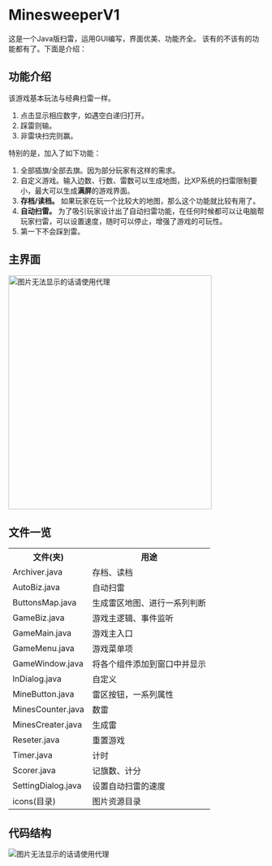# MinesweeperV1
这是一个Java版扫雷，运用GUI编写，界面优美、功能齐全。
该有的不该有的功能都有了。下面是介绍：

## 功能介绍
该游戏基本玩法与经典扫雷一样。
1. 点击显示相应数字，如遇空白递归打开。
2. 踩雷则输。
3. 非雷块扫完则赢。

特别的是，加入了如下功能：

1. 全部插旗/全部去旗。因为部分玩家有这样的需求。
2. 自定义游戏。输入边数、行数、雷数可以生成地图，比XP系统的扫雷限制要小，最大可以生成**满屏**的游戏界面。
3. **存档/读档。** 如果玩家在玩一个比较大的地图，那么这个功能就比较有用了。
4. **自动扫雷。** 为了吸引玩家设计出了自动扫雷功能，在任何时候都可以让电脑帮玩家扫雷，可以设置速度，随时可以停止，增强了游戏的可玩性。
5. 第一下不会踩到雷。

## 主界面
<img src="https://raw.githubusercontent.com/PowerPollery/MinesweeperV1/master/%E4%B8%BB%E7%95%8C%E9%9D%A2.PNG" alt="图片无法显示的话请使用代理" width="400" height="460"/>

## 文件一览
<table>
  <tr>
    <th>文件(夹)</th>
    <th>用途</th>
  </tr>
  <tr>
    <td>Archiver.java</td>
    <td>存档、读档</td>
  </tr>
  <tr>
    <td>AutoBiz.java</td>
    <td>自动扫雷</td>
  </tr>
  <tr>
    <td>ButtonsMap.java</td>
    <td>生成雷区地图、进行一系列判断</td>
  </tr>
  <tr>
    <td>GameBiz.java</td>
    <td>游戏主逻辑、事件监听</td>
  </tr>
  <tr>
    <td>GameMain.java</td>
    <td>游戏主入口</td>
  </tr>
  <tr>
    <td>GameMenu.java</td>
    <td>游戏菜单项</td>
  </tr>
  <tr>
    <td>GameWindow.java</td>
    <td>将各个组件添加到窗口中并显示</td>
  </tr>
  <tr>
    <td>InDialog.java</td>
    <td>自定义</td>
  </tr>
  <tr>
    <td>MineButton.java</td>
    <td>雷区按钮，一系列属性</td>
  </tr>
  <tr>
    <td>MinesCounter.java</td>
    <td>数雷</td>
  </tr>
  <tr>
    <td>MinesCreater.java</td>
    <td>生成雷</td>
  </tr>
  <tr>
    <td>Reseter.java</td>
    <td>重置游戏</td>
  </tr>
  <tr>
    <td>Timer.java</td>
    <td>计时</td>
  </tr>
  <tr>
    <td>Scorer.java</td>
    <td>记旗数、计分</td>
  </tr>
  <tr>
    <td>SettingDialog.java</td>
    <td>设置自动扫雷的速度</td>
  </tr>
  <tr>
    <td>icons(目录)</td>
    <td>图片资源目录</td>
  </tr>
</table>

## 代码结构

<img src="https://github.com/PowerPollery/MinesweeperV1/blob/master/%E4%BB%A3%E7%A0%81%E7%BB%93%E6%9E%84.PNG" alt="图片无法显示的话请使用代理"/>


	
	
